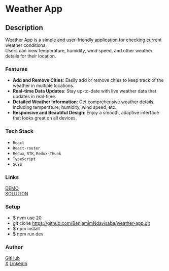 # Weather App
## Description
Weather App is a simple and user-friendly application for checking current weather conditions.   
Users can view temperature, humidity, wind speed, and other weather details for their location.  

### Features
* **Add and Remove Cities**: Easily add or remove cities to keep track of the weather in multiple locations.
* **Real-time Data Updates**: Stay up-to-date with live weather data that updates in real-time.
* **Detailed Weather Information**: Get comprehensive weather details, including temperature, humidity, wind speed, etc.
* **Responsive and Beautiful Design**: Enjoy a smooth, adaptive interface that looks great on all devices.

### Tech Stack
* `React`
* `React-router`
* `Redux`, `RTK`, `Redux-Thunk`
* `TypeScript`
* `SCSS`

### Links
[DEMO](https://ivazaiets.github.io/weather-app/)  
[SOLUTION](https://github.com/BenjamimNdayisaba/weather-app)

### Setup
* $ nvm use 20
* git clone https://github.com/BenjamimNdayisaba/weather-app.git
* $ npm install
* $ npm run dev

### Author
[GitHub](https://github.com/BenjamimNdayisaba)   
[X](https://x.com/bnjkx_?s=11) 
[LinkedIn](https://www.linkedin.com/in/benjamim-ndayisaba-22765727a/)
